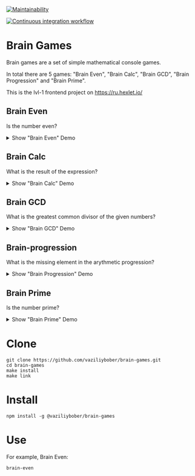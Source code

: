 [![Maintainability](https://api.codeclimate.com/v1/badges/a99a88d28ad37a79dbf6/maintainability)](https://codeclimate.com/github/vaziliybober/brain-games)

[![Continuous integration workflow](https://github.com/vaziliybober/brain-games/workflows/Continuous%20integration%20workflow/badge.svg)](https://github.com/vaziliybober/brain-games/actions)

# Brain Games

Brain games are a set of simple mathematical console games.

In total there are 5 games: "Brain Even", "Brain Calc", "Brain GCD", "Brain Progression" and "Brain Prime".

This is the lvl-1 frontend project on https://ru.hexlet.io/

## Brain Even

Is the number even?

<details><summary>Show "Brain Even" Demo</summary>
<a href="https://asciinema.org/a/358977" target="_blank"><img src="https://asciinema.org/a/358977.svg" /></a>
</details>

## Brain Calc

What is the result of the expression?

<details><summary>Show "Brain Calc" Demo</summary>
<a href="https://asciinema.org/a/358980" target="_blank"><img src="https://asciinema.org/a/358980.svg" /></a>
</details>

## Brain GCD

What is the greatest common divisor of the given numbers?

<details><summary>Show "Brain GCD" Demo</summary>
<a href="https://asciinema.org/a/358981" target="_blank"><img src="https://asciinema.org/a/358981.svg" /></a>
</details>

## Brain-progression

What is the missing element in the arythmetic progression?

<details><summary>Show "Brain Progression" Demo</summary>
<a href="https://asciinema.org/a/358982" target="_blank"><img src="https://asciinema.org/a/358982.svg" /></a>
</details>

## Brain Prime

Is the number prime?

<details><summary>Show "Brain Prime" Demo</summary>
<a href="https://asciinema.org/a/358983" target="_blank"><img src="https://asciinema.org/a/358983.svg" /></a>
</details>

# Clone

	git clone https://github.com/vaziliybober/brain-games.git
	cd brain-games
	make install
	make link

# Install

	npm install -g @vaziliybober/brain-games

# Use

For example, Brain Even:

	brain-even


